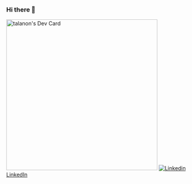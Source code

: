 ### Hi there 👋
<a href="https://app.daily.dev/talanon"><img src="https://api.daily.dev/devcards/0a6bc0ee485c435ead1200d347d6f233.png?r=dwk" width="400" alt="talanon's Dev Card"/></a>
[![Linkedin](https://i.stack.imgur.com/gVE0j.png) LinkedIn](https://www.linkedin.com/)

<!--
**talanon/talanon** is a ✨ _special_ ✨ repository because its `README.md` (this file) appears on your GitHub profile.

Here are some ideas to get you started:

- 🔭 I’m currently working on ...
- 🌱 I’m currently learning ...
- 👯 I’m looking to collaborate on ...
- 🤔 I’m looking for help with ...
- 💬 Ask me about ...
- 📫 How to reach me: ...
- 😄 Pronouns: ...
- ⚡ Fun fact: ...
-->
